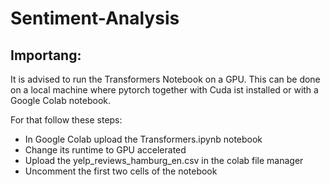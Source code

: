 # Sentiment-Analysis

## Importang:

It is advised to run the Transformers Notebook on a GPU. This can be done on a local machine where pytorch together with Cuda ist installed or with a Google Colab notebook.

For that follow these steps:
* In Google Colab upload the Transformers.ipynb notebook
* Change its runtime to GPU accelerated
* Upload the yelp_reviews_hamburg_en.csv in the colab file manager
* Uncomment the first two cells of the notebook